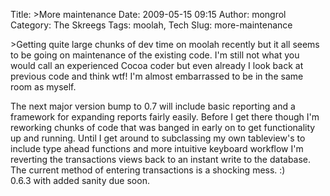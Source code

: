 Title: >More maintenance
Date: 2009-05-15 09:15
Author: mongrol
Category: The Skreegs
Tags: moolah, Tech
Slug: more-maintenance

\>Getting quite large chunks of dev time on moolah recently but it all
seems to be going on maintenance of the existing code. I'm still not
what you would call an experienced Cocoa coder but even already I look
back at previous code and think wtf! I'm almost embarrassed to be in the
same room as myself.

<div>
</div>
<div>
The next major version bump to 0.7 will include basic reporting and a
framework for expanding reports fairly easily. Before I get there though
I'm reworking chunks of code that was banged in early on to get
functionality up and running. Until I get around to subclassing my own
tableview's to include type ahead functions and more intuitive keyboard
workflow I'm reverting the transactions views back to an instant write
to the database. The current method of entering transactions is a
shocking mess. :)

</div>
<div>
</div>
<div>
0.6.3 with added sanity due soon.

</div>

